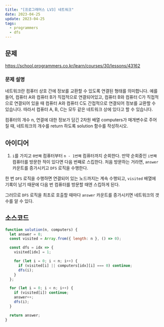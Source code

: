 ```yaml
---
title: "[프로그래머스 LV3] 네트워크"
date: 2023-04-25
update: 2023-04-25
tags:
  - programmers
  - dfs
---
```


## 문제
https://school.programmers.co.kr/learn/courses/30/lessons/43162

### 문제 설명
네트워크란 컴퓨터 상호 간에 정보를 교환할 수 있도록 연결된 형태를 의미합니다. 예를 들어, 컴퓨터 A와 컴퓨터 B가 직접적으로 연결되어있고, 컴퓨터 B와 컴퓨터 C가 직접적으로 연결되어 있을 때 컴퓨터 A와 컴퓨터 C도 간접적으로 연결되어 정보를 교환할 수 있습니다. 따라서 컴퓨터 A, B, C는 모두 같은 네트워크 상에 있다고 할 수 있습니다.

컴퓨터의 개수 n, 연결에 대한 정보가 담긴 2차원 배열 computers가 매개변수로 주어질 때, 네트워크의 개수를 return 하도록 solution 함수를 작성하시오.

## 아이디어
1. `i`를 가지고 `0번째` 컴퓨터부터 `n - 1번째` 컴퓨터까지 순회한다.
만약 순회중인 `i번째` 컴퓨터를 방문한 적이 있다면 다음 번째로 스킵한다.
처음 방문하는 거라면, `answer` 카운트를 증가시키고 `DFS` 로직을 수행한다.

한 번 `DFS` 로직을 수행하면 연결되어 있는 노드까지는 계속 수행되고, `visited` 배열에 기록이 남기 때문에 다음 번 컴퓨터를 방문할 때엔 스킵하게 된다.  

그러므로 `DFS` 로직을 최초로 호출할 때마다 `answer` 카운트를 증가시키면 네트워크의 갯수를 알 수 있다.

## 소스코드
```js
function solution(n, computers) {
  let answer = 0;
  const visited = Array.from({ length: n }, () => 0);

  const dfs = idx => {
    visited[idx] = 1;

    for (let i = 0; i < n; i++) {
      if (visited[i] || computers[idx][i] === 0) continue;
      dfs(i);
    }
  };

  for (let i = 0; i < n; i++) {
    if (visited[i]) continue;
    answer++;
    dfs(i);
  }

  return answer;
}
```